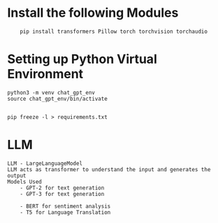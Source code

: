 
# Install the following Modules

        pip install transformers Pillow torch torchvision torchaudio

# Setting up Python Virtual Environment

    python3 -m venv chat_gpt_env
    source chat_gpt_env/bin/activate


    pip freeze -l > requirements.txt 


# LLM

    LLM - LargeLanguageModel
    LLM acts as transformer to understand the input and generates the output
    Models Used
        - GPT-2 for text generation
        - GPT-3 for text generation

        - BERT for sentiment analysis
        - T5 for Language Translation

